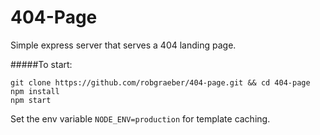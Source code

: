 # 404-Page
Simple express server that serves a 404 landing page.

#####To start:

```
git clone https://github.com/robgraeber/404-page.git && cd 404-page 
npm install
npm start
```

Set the env variable `NODE_ENV=production` for template caching.
